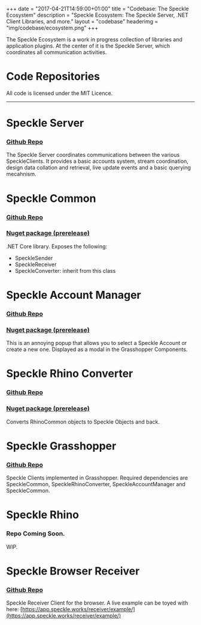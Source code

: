+++
date = "2017-04-21T14:59:00+01:00"
title = "Codebase: The Speckle Ecosystem"
description = "Speckle Ecosystem: The Speckle Server, .NET Client Libraries, and more."
layout = "codebase"
headerimg = "img/codebase/ecosystem.png"
+++
<!-- ![spk](/img/codebase/ecosystem.svg) -->

<!-- # This is the Speckle Codebase Ecosystem. -->

The Speckle Ecosystem is a work in progress collection of libraries and application plugins. At the center of it is the Speckle Server, which coordinates all communication activities.

# Code Repositories
All code is licensed under the MIT Licence. 

---

# Speckle Server
<h3>
<a href="https://github.com/didimitrie/Speckle-Server">
    <i class="black fa fa-github "></i>
    Github Repo
</a> 
</h3>

The Speckle Server coordinates communications between the various SpeckleClients. It provides a basic accounts system, stream coordination, design data collation and retrieval, live update events and a basic querying mecahnism. 

# Speckle Common 

<h3>
<a href="https://github.com/didimitrie/SpeckleCommon">
    <i class="black fa fa-github "></i>
    Github Repo
</a> 
</h3>
<h3>
<a href="https://www.nuget.org/packages/Speckle.SpeckleCommon/r">
    <i class="black fa fa-cubes "></i>
    Nuget package (prerelease)
</a> 
</h3>

.NET Core library. Exposes the following:

- SpeckleSender 
- SpeckleReceiver
- SpeckleConverter: inherit from this class

# Speckle Account Manager 

<h3>
<a href="https://github.com/didimitrie/SpeckleAccountManager">
    <i class="black fa fa-github "></i>
    Github Repo
</a> 
</h3>
<h3>
<a href="https://www.nuget.org/packages/Speckle.AccountManagerPopup/">
    <i class="black fa fa-cubes "></i>
    Nuget package (prerelease)
</a>  
</h3>

This is an annoying popup that allows you to select a Speckle Account or create a new one. Displayed as a modal in the Grasshopper Components.

# Speckle Rhino Converter

<h3>
<a href="https://github.com/didimitrie/SpeckleRhinoConverter">
    <i class="black fa fa-github "></i>
    Github Repo
</a> 
</h3>
<h3>
<a href="https://www.nuget.org/packages/Speckle.RhinoConverter/">
    <i class="black fa fa-cubes "></i>
    Nuget package (prerelease)
</a>  
</h3>

Converts RhinoCommon objects to Speckle Objects and back.

# Speckle Grasshopper

<h3>
<a href="https://github.com/didimitrie/SpeckleGrasshopper">
    <i class="black fa fa-github "></i>
    Github Repo
</a> 
</h3>

Speckle Clients implemented in Grasshopper. Required dependencies are SpeckleCommon, SpeckleRhinoConverter, SpeckleAccountManager and SpeckleCommon.

# Speckle Rhino

<h3>
Repo Coming Soon.
</h3>

WIP.

# Speckle Browser Receiver

<h3>
<a href="https://github.com/didimitrie/SpeckleReceiverBrowser">
    <i class="black fa fa-github "></i>
    Github Repo
</a> 
</h3>

Speckle Receiver Client for the browser. A live example can be toyed with here: [https://app.speckle.works/receiver/example/](https://app.speckle.works/receiver/example/)


<!-- ![spk](/img/codebase/flow.svg) -->